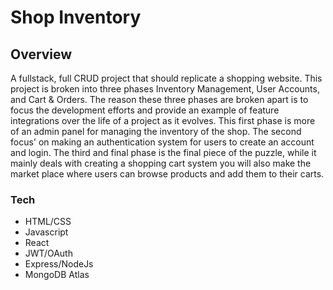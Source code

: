 # Shop Inventory

## Overview
A fullstack, full CRUD project that should replicate a shopping website. This project is broken into three phases Inventory Management, User Accounts, and Cart & Orders. The reason these three phases are broken apart is to focus the development efforts and provide an example of feature integrations over the life of a project as it evolves. This first phase is more of an admin panel for managing the inventory of the shop. The second focus' on making an authentication system for users to create an account and login. The third and final phase is the final piece of the puzzle, while it mainly deals with creating a shopping cart system you will also make the market place where users can browse products and add them to their carts.

### Tech
- HTML/CSS
- Javascript
- React 
- JWT/OAuth
- Express/NodeJs
- MongoDB Atlas